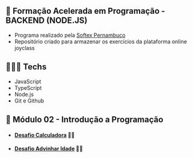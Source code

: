## 📗 Formação Acelerada em Programação - BACKEND (NODE.JS) 
- Programa realizado pela [Softex Pernambuco](https://softexpe.org.br/)
- Repositório criado para armazenar os exercícios da plataforma online joyclass

## 🧑🏽‍💻 Techs
- JavaScript
- TypeScript
- Node.js
- Git e Github
  
 ## 🚀 Módulo 02 - Introdução a Programação 
  - #### [Desafio Calculadora](https://github.com/devcodecampos/javascript-training-fap-joyclass/tree/main/modulo-02-intro-programacao/calculator) 📝🔗
  - #### [Desafio Advinhar Idade](https://github.com/devcodecampos/javascript-training-fap-joyclass/tree/main/modulo-02-intro-programacao/guess-age) 📝🔗
